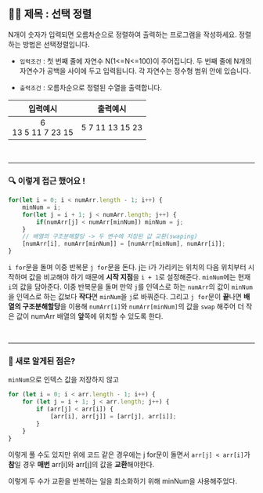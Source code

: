 ## ✍🏻 제목 : 선택 정렬
N개이 숫자가 입력되면 오름차순으로 정렬하여 출력하는 프로그램을 작성하세요. 정렬하는 방법은 선택정렬입니다.

- `입력조건` : 첫 번째 줄에 자연수 N(1<=N<=100)이 주어집니다. 두 번째 줄에 N개의 자연수가 공백을 사이에 두고 입력됩니다. 각 자연수는 정수형 범위 안에 있습니다.

- `출력조건` : 오름차순으로 정렬된 수열을 출력합니다.

|입력예시|출력예시|
|:------:|:----:|
|6</br>13 5 11 7 23 15|5 7 11 13 15 23|


</br>

---

### 🔍 이렇게 접근 했어요 !

```javascript
for(let i = 0; i < numArr.length - 1; i++) {
    minNum = i;
    for(let j = i + 1; j < numArr.length; j++) {
        if(numArr[j] < numArr[minNum]) minNum = j;
    }
    // 배열의 구조분해할당 -> 두 변수에 저장된 값 교환(swaping)
    [numArr[i], numArr[minNum]] = [numArr[minNum], numArr[i]]; 
}
```
`i for`문을 돌며 이중 반복문 `j for`문을 돈다. j는 i가 가리키는 위치의 다음 위치부터 시작하며 값을 비교해야 하기 때문에 **시작 지점**을 `i + 1`로 설정해준다. `minNum`에는 현재 `i`의 값을 담아준다. 이중 반복문을 돌며 만약 `j`를 인덱스로 하는 `numArr`의 값이 `minNum`을 인덱스로 하는 값보다 **작다**면 `minNum`을 `j`로 바꿔준다. 그리고 `j for`문이 **끝**나면 **배열의 구조분해할당**을 이용해 `numArr[i]`와 `numArr[minNum]`의 값을 `swap` 해주어 더 작은 값이 numArr 배열의 **앞**쪽에 위치할 수 있도록 한다.

</br>

---

### 🎉 새로 알게된 점은?

`minNum`으로 인덱스 값을 저장하지 않고
```javascript
for (let i = 0; i < arr.length - 1; i++) {
    for (let j = i + 1; j < arr.length; j++) { 
        if (arr[j] < arr[i]) {
            [arr[i], arr[j]] = [arr[j], arr[i]];
        }
    }
}
```
이렇게 풀 수도 있지만 위에 코드 같은 경우에는 j for문이 돌면서 `arr[j] < arr[i]`가 **참**일 경우 **매번** arr[i]와 arr[j]의 값을 **교환**해야한다.

이렇게 두 수가 교환을 반복하는 일을 최소화하기 위해 minNum을 사용해주었다.